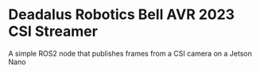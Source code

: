 # Deadalus Robotics Bell AVR 2023 CSI Streamer

A simple ROS2 node that publishes frames from a CSI camera on a Jetson Nano
